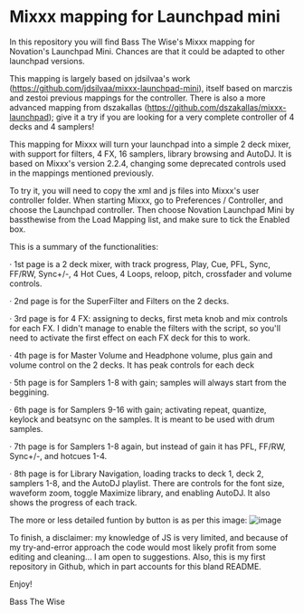 # Mixxx mapping for Launchpad mini

In this repository you will find Bass The Wise's Mixxx mapping for Novation's Launchpad Mini. Chances are that it could be adapted to other launchpad versions.

This mapping is largely based on jdsilvaa's work (https://github.com/jdsilvaa/mixxx-launchpad-mini), itself based on marczis and zestoi previous mappings for the controller. There is also a more advanced mapping from dszakallas (https://github.com/dszakallas/mixxx-launchpad); give it a try if you are looking for a very complete controller of 4 decks and 4 samplers!

This mapping for Mixxx will turn your launchpad into a simple 2 deck mixer, with support for filters, 4 FX, 16 samplers, library browsing and AutoDJ. It is based on Mixxx's version 2.2.4, changing some deprecated controls used in the mappings mentioned previously.

To try it, you will need to copy the xml and js files into Mixxx's user controller folder. When starting Mixxx, go to Preferences / Controller, and choose the Launchpad controller. Then choose Novation Launchpad Mini by bassthewise from the Load Mapping list, and make sure to tick the Enabled box.

This is a summary of the functionalities:

· 1st page is a 2 deck mixer, with track progress, Play, Cue, PFL, Sync, FF/RW, Sync+/-, 4 Hot Cues, 4 Loops, reloop, pitch, crossfader and volume controls.

· 2nd page is for the SuperFilter and Filters on the 2 decks.

· 3rd page is for 4 FX: assigning to decks, first meta knob and mix controls for each FX. I didn't manage to enable the filters with the script, so you'll need to activate the first effect on each FX deck for this to work.

· 4th page is for Master Volume and Headphone volume, plus gain and volume control on the 2 decks. It has peak controls for each deck

· 5th page is for Samplers 1-8 with gain; samples will always start from the beggining.

· 6th page is for Samplers 9-16 with gain; activating repeat, quantize, keylock and beatsync on the samples. It is meant to be used with drum samples.

· 7th page is for Samplers 1-8 again, but instead of gain it has PFL, FF/RW, Sync+/-, and hotcues 1-4.

· 8th page is for Library Navigation, loading tracks to deck 1, deck 2, samplers 1-8, and the AutoDJ playlist. There are controls for the font size, waveform zoom, toggle Maximize library, and enabling AutoDJ. It also shows the progress of each track.

The more or less detailed funtion by button is as per this image:
![image](https://user-images.githubusercontent.com/81437860/112748655-733e8480-8fbd-11eb-82ac-b949bb6ce3cd.png)


To finish, a disclaimer: my knowledge of JS is very limited, and because of my try-and-error approach the code would most likely profit from some editing and cleaning... I am open to suggestions. Also, this is my first repository in Github, which in part accounts for this bland README.

Enjoy!

Bass The Wise
